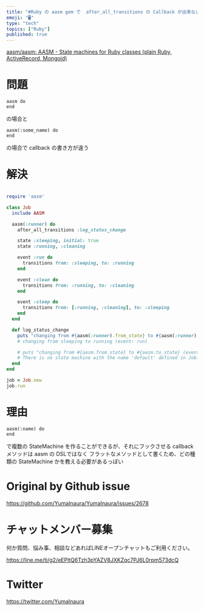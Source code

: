```yaml
---
title: "#Ruby の aasm gem で  after_all_transitions の Callback が出来ない : AASM::Unk"
emoji: "🖥"
type: "tech"
topics: ["Ruby"]
published: true
---
```


[aasm/aasm: AASM - State machines for Ruby classes (plain Ruby, ActiveRecord, Mongoid)](https://github.com/aasm/aasm#callbacks)

# 問題

```
aasm do
end
```

の場合と

```
aasm(:some_name) do
end
```

の場合で callback の書き方が違う

# 解決


```rb

require 'aasm'

class Job
  include AASM

  aasm(:runner) do
    after_all_transitions :log_status_change

    state :sleeping, initial: true
    state :running, :cleaning

    event :run do
      transitions from: :sleeping, to: :running
    end

    event :clean do
      transitions from: :running, to: :cleaning
    end

    event :sleep do
      transitions from: [:running, :cleaning], to: :sleeping
    end
  end

  def log_status_change
    puts "changing from #{aasm(:runner).from_state} to #{aasm(:runner).to_state} (event: #{aasm(:runner).current_event})"
    # changing from sleeping to running (event: run)

    # puts "changing from #{aasm.from_state} to #{aasm.to_state} (event: #{aasm.current_event})"
    # There is no state machine with the name 'default' defined in Job! (AASM::UnknownStateMachineError)
  end
end

job = Job.new
job.run

```

# 理由

```
aasm(:name) do
end
```

で複数の StateMachine を作ることができるが、それにフックさせる callback メソッドは aasm の DSLではなく フラットなメソッドとして書くため、どの種類の StateMachine かを教える必要があるっぽい




# Original by Github issue

https://github.com/YumaInaura/YumaInaura/issues/2678








<!-- Update From Qiita API -->

# チャットメンバー募集


何か質問、悩み事、相談などあればLINEオープンチャットもご利用ください。

https://line.me/ti/g2/eEPltQ6Tzh3pYAZV8JXKZqc7PJ6L0rpm573dcQ





# Twitter


https://twitter.com/YumaInaura


<!-- Update From Qiita API -->


